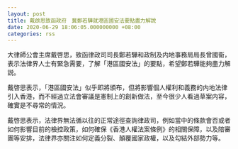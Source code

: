 ```yaml
---
layout: post
title: 戴啟思致函政府　冀鄭若驊就港區國安法要點盡力解說
date: 2020-06-29 18:06:05.000000000 +08:00
categories: rss
---
```


大律師公會主席戴啓思，致函律政司司長鄭若驊和政制及内地事務局局長曾國衞，表示法律界人士有緊急需要，了解「港區國安法」的要點，希望鄭若驊能夠盡力解説。

戴啓思表示，「港區國安法」似乎即將頒布，但將影響個人權利和義務的内地法律引入香港，而不經過立法會審議是憲制上的創新做法，至今很少人看過草案内容，確實是不尋常的情況。

戴啓思表示，法律界無法循以往的正常途徑查詢律政司，例如當中的條款會否或者如何影響目前的檢控政策，如何確保《香港人權法案條例》的相關保障，以及陪審團等安排，法律界亦關注如何定義分裂、顛覆國家政權，以及勾結外部勢力等。
